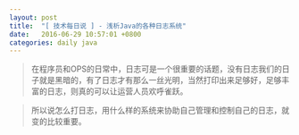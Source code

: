 ```yaml
---
layout: post
title:  "[ 技术每日说 ] - 浅析Java的各种日志系统"
date:   2016-06-29 10:57:01 +0800
categories: daily java
---
```


> 在程序员和OPS的日常中，日志可是一个很重要的话题，没有日志我们的日子就是黑暗的，有了日志才有那么一丝光明，当然打印出来足够好，足够丰富的日志，则真的可以让运营人员欢呼雀跃。

> 所以说怎么打日志，用什么样的系统来协助自己管理和控制自己的日志，就变的比较重要。

<!--more-->

